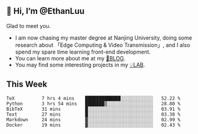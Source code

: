 ## 👋 Hi, I’m @EthanLuu

Glad to meet you.

- I am now chasing my master degree at Nanjing University, doing some research about 「Edge Computing & Video Transmission」, and I also spend my spare time learning front-end development.
- You can learn more about me at my [📝BLOG](https://blog.ethanloo.cn).
- You may find some interesting projects in my [💡LAB](https://lab.ethanloo.cn).

## This Week
<!--START_SECTION:waka-->

```text
TeX          7 hrs 4 mins    █████████████░░░░░░░░░░░░   52.22 %
Python       3 hrs 54 mins   ███████▒░░░░░░░░░░░░░░░░░   28.80 %
BibTeX       31 mins         █░░░░░░░░░░░░░░░░░░░░░░░░   03.91 %
Text         27 mins         █░░░░░░░░░░░░░░░░░░░░░░░░   03.38 %
Markdown     24 mins         ▓░░░░░░░░░░░░░░░░░░░░░░░░   02.99 %
Docker       19 mins         ▓░░░░░░░░░░░░░░░░░░░░░░░░   02.43 %
```

<!--END_SECTION:waka-->
